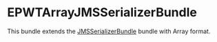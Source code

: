 EPWTArrayJMSSerializerBundle
===================

This bundle extends the [JMSSerializerBundle](https://github.com/schmittjoh/JMSSerializerBundle) bundle with Array format.
